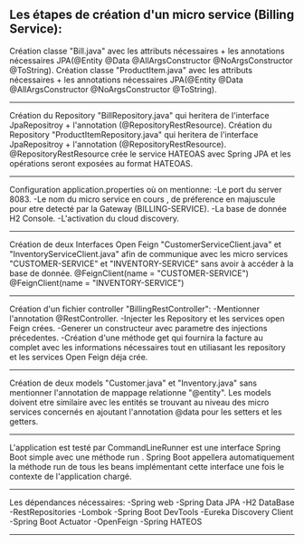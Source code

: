 Les étapes de création d'un micro service (Billing Service):
------------------------------

Création classe "Bill.java" avec les attributs nécessaires +  les annotations nécessaires JPA(@Entity @Data @AllArgsConstructor @NoArgsConstructor @ToString).
Création classe "ProductItem.java" avec les attributs nécessaires +  les annotations nécessaires JPA(@Entity @Data @AllArgsConstructor @NoArgsConstructor @ToString).

------------------------------
Création du Repository "BillRepository.java" qui heritera de l'interface JpaRepositroy + l'annotation (@RepositoryRestResource).
Création du Repository "ProductItemRepository.java" qui heritera de l'interface JpaRepositroy + l'annotation (@RepositoryRestResource).
@RepositoryRestResource crée le service HATEOAS avec Spring JPA et les opérations seront exposées au format HATEOAS.

------------------------------
Configuration application.properties où on mentionne: 
-Le port du server 8083.
-Le nom du micro service en cours , de préference en majuscule pour etre detecté par la Gateway (BILLING-SERVICE).
-La base de donnée H2 Console.
-L'activation du cloud discovery.

-------------------------------
Création de deux Interfaces Open Feign "CustomerServiceClient.java" et "InventoryServiceClient.java" afin de communique avec les micro services "CUSTOMER-SERVICE" et "INVENTORY-SERVICE"
sans avoir à accéder à la base de donnée.
@FeignClient(name = "CUSTOMER-SERVICE")
@FeignClient(name = "INVENTORY-SERVICE")

-------------------------------
Création d'un fichier controller "BillingRestController":
-Mentionner l'annotation @RestController.
-Injecter les Repository et les services open Feign crées.
-Generer un constructeur avec parametre des injections précedentes.
-Création d'une méthode get qui fournira la facture au complet avec les informations nécessaires tout en utiliasant les repository et les services Open Feign déja crée.

-------------------------------

Création de deux models "Customer.java" et "Inventory.java" sans mentionner l'annotation de mappage relationne "@entity".
Les models doivent etre similaire avec les entités se trouvant au niveau des micro services concernés en ajoutant l'annotation @data pour les setters et les getters.

------------------------------
L'application est testé par CommandLineRunner est une interface Spring Boot simple avec une méthode run . 
Spring Boot appellera automatiquement la méthode run de tous les beans implémentant cette interface une fois le contexte de l'application chargé.

------------------------------
Les dépendances nécessaires:
-Spring web
-Spring Data JPA
-H2 DataBase
-RestRepositories
-Lombok
-Spring Boot DevTools
-Eureka Discovery Client
-Spring Boot Actuator
-OpenFeign
-Spring HATEOS

-------------------------------
